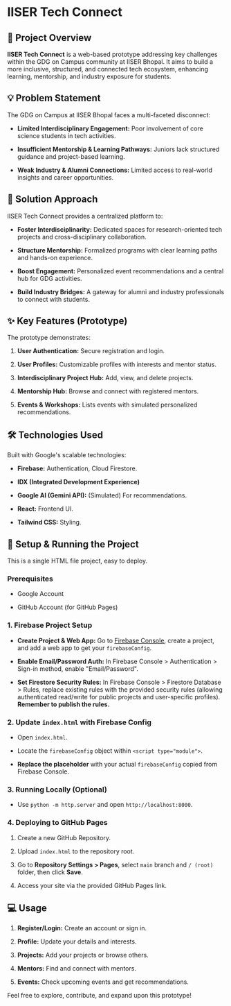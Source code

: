 # IISER Tech Connect

## 🚀 Project Overview

**IISER Tech Connect** is a web-based prototype addressing key challenges within the GDG on Campus community at IISER Bhopal. It aims to build a more inclusive, structured, and connected tech ecosystem, enhancing learning, mentorship, and industry exposure for students.

## 💡 Problem Statement

The GDG on Campus at IISER Bhopal faces a multi-faceted disconnect:

* **Limited Interdisciplinary Engagement:** Poor involvement of core science students in tech activities.

* **Insufficient Mentorship & Learning Pathways:** Juniors lack structured guidance and project-based learning.

* **Weak Industry & Alumni Connections:** Limited access to real-world insights and career opportunities.

## 🎯 Solution Approach

IISER Tech Connect provides a centralized platform to:

* **Foster Interdisciplinarity:** Dedicated spaces for research-oriented tech projects and cross-disciplinary collaboration.

* **Structure Mentorship:** Formalized programs with clear learning paths and hands-on experience.

* **Boost Engagement:** Personalized event recommendations and a central hub for GDG activities.

* **Build Industry Bridges:** A gateway for alumni and industry professionals to connect with students.

## ✨ Key Features (Prototype)

The prototype demonstrates:

1.  **User Authentication:** Secure registration and login.

2.  **User Profiles:** Customizable profiles with interests and mentor status.

3.  **Interdisciplinary Project Hub:** Add, view, and delete projects.

4.  **Mentorship Hub:** Browse and connect with registered mentors.

5.  **Events & Workshops:** Lists events with simulated personalized recommendations.

## 🛠️ Technologies Used

Built with Google's scalable technologies:

* **Firebase:** Authentication, Cloud Firestore.

* **IDX (Integrated Development Experience)**

* **Google AI (Gemini API):** (Simulated) For recommendations.

* **React:** Frontend UI.

* **Tailwind CSS:** Styling.

## 🚀 Setup & Running the Project

This is a single HTML file project, easy to deploy.

### Prerequisites

* Google Account

* GitHub Account (for GitHub Pages)

### 1. Firebase Project Setup

* **Create Project & Web App:** Go to [Firebase Console](https://console.firebase.google.com/), create a project, and add a web app to get your `firebaseConfig`.

* **Enable Email/Password Auth:** In Firebase Console > Authentication > Sign-in method, enable "Email/Password".

* **Set Firestore Security Rules:** In Firebase Console > Firestore Database > Rules, replace existing rules with the provided security rules (allowing authenticated read/write for public projects and user-specific profiles). **Remember to publish the rules.**

### 2. Update `index.html` with Firebase Config

* Open `index.html`.

* Locate the `firebaseConfig` object within `<script type="module">`.

* **Replace the placeholder** with your actual `firebaseConfig` copied from Firebase Console.

### 3. Running Locally (Optional)

* Use `python -m http.server` and open `http://localhost:8000`.

### 4. Deploying to GitHub Pages

1.  Create a new GitHub Repository.

2.  Upload `index.html` to the repository root.

3.  Go to **Repository Settings > Pages**, select `main` branch and `/ (root)` folder, then click **Save**.

4.  Access your site via the provided GitHub Pages link.

## 💻 Usage

1.  **Register/Login:** Create an account or sign in.

2.  **Profile:** Update your details and interests.

3.  **Projects:** Add your projects or browse others.

4.  **Mentors:** Find and connect with mentors.

5.  **Events:** Check upcoming events and get recommendations.

Feel free to explore, contribute, and expand upon this prototype!
